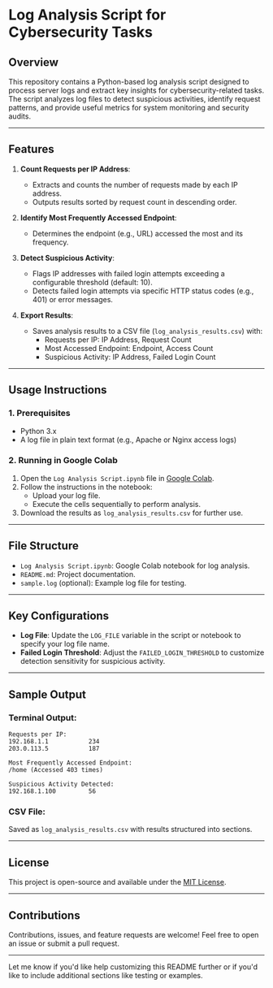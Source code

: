 



# **Log Analysis Script for Cybersecurity Tasks**

## **Overview**
This repository contains a Python-based log analysis script designed to process server logs and extract key insights for cybersecurity-related tasks. The script analyzes log files to detect suspicious activities, identify request patterns, and provide useful metrics for system monitoring and security audits.

---

## **Features**
1. **Count Requests per IP Address**:
   - Extracts and counts the number of requests made by each IP address.
   - Outputs results sorted by request count in descending order.

2. **Identify Most Frequently Accessed Endpoint**:
   - Determines the endpoint (e.g., URL) accessed the most and its frequency.

3. **Detect Suspicious Activity**:
   - Flags IP addresses with failed login attempts exceeding a configurable threshold (default: 10).
   - Detects failed login attempts via specific HTTP status codes (e.g., 401) or error messages.

4. **Export Results**:
   - Saves analysis results to a CSV file (`log_analysis_results.csv`) with:
     - Requests per IP: IP Address, Request Count
     - Most Accessed Endpoint: Endpoint, Access Count
     - Suspicious Activity: IP Address, Failed Login Count

---

## **Usage Instructions**

### **1. Prerequisites**
- Python 3.x
- A log file in plain text format (e.g., Apache or Nginx access logs)

### **2. Running in Google Colab**
1. Open the `Log Analysis Script.ipynb` file in [Google Colab](https://colab.research.google.com).
2. Follow the instructions in the notebook:
   - Upload your log file.
   - Execute the cells sequentially to perform analysis.
3. Download the results as `log_analysis_results.csv` for further use.
   
---

## **File Structure**
- `Log Analysis Script.ipynb`: Google Colab notebook for log analysis.
- `README.md`: Project documentation.
- `sample.log` (optional): Example log file for testing.

---

## **Key Configurations**
- **Log File**: Update the `LOG_FILE` variable in the script or notebook to specify your log file name.
- **Failed Login Threshold**: Adjust the `FAILED_LOGIN_THRESHOLD` to customize detection sensitivity for suspicious activity.

---

## **Sample Output**
### Terminal Output:
```
Requests per IP:
192.168.1.1           234
203.0.113.5           187

Most Frequently Accessed Endpoint:
/home (Accessed 403 times)

Suspicious Activity Detected:
192.168.1.100         56
```

### CSV File:
Saved as `log_analysis_results.csv` with results structured into sections.

---

## **License**
This project is open-source and available under the [MIT License](LICENSE).

---

## **Contributions**
Contributions, issues, and feature requests are welcome! Feel free to open an issue or submit a pull request.

---

Let me know if you'd like help customizing this README further or if you'd like to include additional sections like testing or examples.
